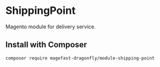 # ShippingPoint
Magento module for delivery service.

## Install with Composer

`composer require magefast-dragonfly/module-shipping-point`
